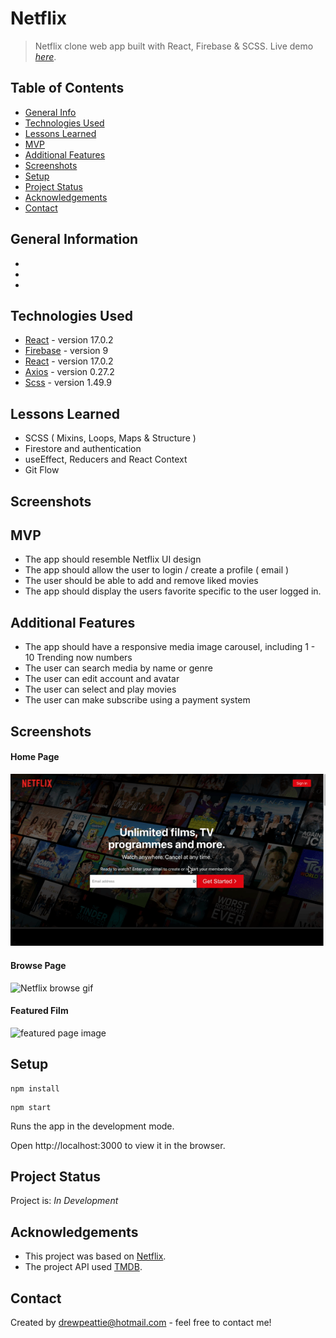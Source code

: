 # Netflix
> Netflix clone web app built with React, Firebase & SCSS.
> Live demo [_here_]().

## Table of Contents
* [General Info](#general-information)
* [Technologies Used](#technologies-used)
* [Lessons Learned](#Lessons-learned)
* [MVP](#MVP)
* [Additional Features](#Additional-Features)
* [Screenshots](#screenshots)
* [Setup](#setup)
* [Project Status](#project-status)
* [Acknowledgements](#acknowledgements)
* [Contact](#contact)


## General Information
- 
- 
- 

## Technologies Used
- [React](https://reactjs.org/) - version 17.0.2
- [Firebase](https://firebase.google.com/) - version 9
- [React](https://reactrouterdotcom.fly.dev/docs/en/v6) - version 17.0.2
- [Axios](https://www.npmjs.com/package/axios) - version 0.27.2
- [Scss](https://sass-lang.com/) - version 1.49.9


## Lessons Learned
- SCSS ( Mixins, Loops, Maps & Structure )
- Firestore and authentication
- useEffect, Reducers and React Context
- Git Flow


## Screenshots
<!-- ![Netflix Gif](public/audio_player.gif) -->


## MVP
- The app should resemble Netflix UI design
- The app should allow the user to login / create a profile ( email )
- The user should be able to add and remove liked movies
- The app should display the users favorite specific to the user logged in.


## Additional Features
- The app should have a responsive media image carousel, including 1 - 10 Trending now numbers
- The user can search media by name or genre
- The user can edit account and avatar
- The user can select and play movies
- The user can make subscribe using a payment system


## Screenshots
#### Home Page
![Netflix home gif](nf_home.gif)
#### Browse Page
![Netflix browse gif](nf_browse.gif)

#### Featured Film
![featured page image](nf_featured.png)


## Setup
```
npm install
```

```
npm start
```
Runs the app in the development mode.

Open http://localhost:3000 to view it in the browser.


## Project Status
Project is: _In Development_ 


## Acknowledgements

- This project was based on [Netflix](https://www.netflix.com/gb/).
- The project API used [TMDB](https://www.themoviedb.org/).

## Contact
Created by [drewpeattie@hotmail.com](mailto:drewpeattie@hotmail.com) - feel free to contact me!
